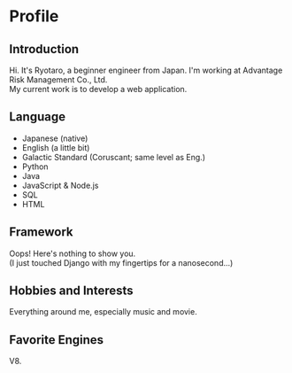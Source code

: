 # Profile

## Introduction

Hi. It's Ryotaro, a beginner engineer from Japan. I'm working at Advantage Risk Management Co., Ltd.  
My current work is to develop a web application.

## Language

- Japanese (native)
- English (a little bit)
- Galactic Standard (Coruscant; same level as Eng.)
- Python
- Java
- JavaScript & Node.js
- SQL
- HTML

## Framework

Oops! Here's nothing to show you.  
(I just touched Django with my fingertips for a nanosecond...)

## Hobbies and Interests

Everything around me, especially music and movie.

## Favorite Engines

V8.

